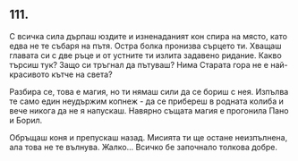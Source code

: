 ## 111.

С всичка сила дърпаш юздите и изненаданият кон спира на място,
като едва не те събаря на пътя. Остра болка пронизва сърцето ти.
Хващаш главата си с две ръце и от устните ти излита задавено
ридание. Какво търсиш тук? Защо си тръгнал да пътуваш? Нима
Старата гора не е най-красивото кътче на света?

Разбира се, това е магия, но ти нямаш сили да се бориш с нея.
Изпълва те само един неудържим копнеж - да се прибереш в родната
колиба и вече никога да не я напускаш. Навярно същата магия е
прогонила Пано и Борил.

Обръщаш коня и препускаш назад. Мисията ти ще остане
неизпълнена, ала това не те вълнува. Жалко... Всичко бе започнало
толкова добре.
